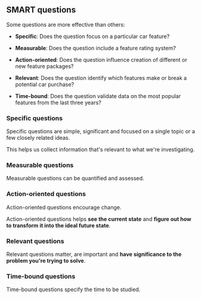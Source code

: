 ## SMART questions

Some questions are more effective than others:

- **Specific**: Does the question focus on a particular car feature?

- **Measurable**: Does the question include a feature rating system?

- **Action-oriented**: Does the question influence creation of different or new feature packages?

- **Relevant**: Does the question identify which features make or break a potential car purchase?

- **Time-bound**: Does the question validate data on the most popular features from the last three years?

### Specific questions

Specific questions are simple, significant and focused on a single topic or a few closely related ideas.

This helps us collect information that's relevant to what we're investigating.

### Measurable questions

Measurable questions can be quantified and assessed.

### Action-oriented questions

Action-oriented questions encourage change.

Action-oriented questions helps **see the current state** and **figure out how to transform it into the ideal future state**.

### Relevant questions

Relevant questions matter, are important and **have significance to the problem you're trying to solve**.

### Time-bound questions

Time-bound questions specify the time to be studied.
